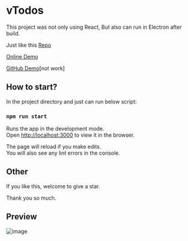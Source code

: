 # vTodos

This project was not only using React, But also can run in Electron after build.

Just like this [Repo](https://github.com/ViavaCos/my-electron-app)

[Online Demo](http://101.37.87.30/todos/)  

[GitHub Demo](https://ViavaCos.github.io/vTodos)[not work]  

## How to start?

In the project directory and just can run below script:

### `npm run start`

Runs the app in the development mode.\
Open [http://localhost:3000](http://localhost:3000) to view it in the browser.

The page will reload if you make edits.\
You will also see any lint errors in the console.

## Other

If you like this, welcome to give a star.

Thank you so much.

## Preview

![image](https://user-images.githubusercontent.com/46273525/132211742-96acd826-6d5b-440d-b61f-9d06cc7e90fd.png)

